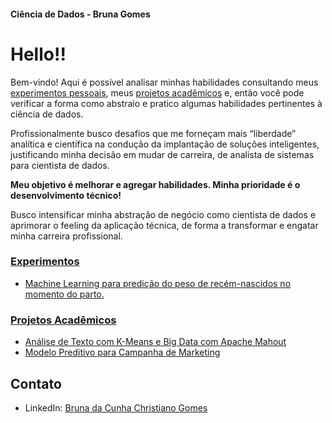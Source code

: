 #### Ciência de Dados - Bruna Gomes
# Hello!!

Bem-vindo! 
Aqui é possível analisar minhas habilidades consultando meus [experimentos pessoais](./experimentos/README.md/), meus [projetos acadêmicos](./academicos/README.md/) e, então você pode verificar a forma como abstraio e pratico algumas habilidades pertinentes à ciência de dados. 

Profissionalmente busco desafios que me forneçam mais “liberdade” analítica e científica na condução da implantação de soluções inteligentes, justificando minha decisão em mudar de carreira, de analista de sistemas para cientista de dados.

**Meu objetivo é melhorar e agregar habilidades. Minha prioridade é o desenvolvimento técnico!** 

Busco intensificar minha abstração de negócio como cientista de dados e aprimorar o feeling da aplicação técnica, de forma a transformar e engatar minha carreira profissional. 

### [Experimentos](./experimentos/README.md/)
- [Machine Learning para predição do peso de recém-nascidos no momento do parto.](.experimentos/ml-preditivo-rn-peso/)

### [Projetos Acadêmicos](./academicos/README.md/)
- [Análise de Texto com K-Means e Big Data com Apache Mahout](./marketing-branding/analise-texto-kmeans-apache-mahout/)
- [Modelo Preditivo para Campanha de Marketing](./marketing-branding/modelo-preditivo-cadastro-cupons/)

## Contato

- LinkedIn: [Bruna da Cunha Christiano Gomes](https://www.linkedin.com/in/brunaccgomes/)

